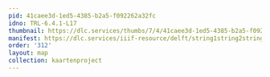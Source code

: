 ```yaml
---
pid: 41caee3d-1ed5-4385-b2a5-f092262a32fc
idno: TRL-6.4.1-L17
thumbnail: https://dlc.services/thumbs/7/4/41caee3d-1ed5-4385-b2a5-f092262a32fc/full/400,339/0/default.jpg
manifest: https://dlc.services/iiif-resource/delft/string1string2string3/kaartenproject-2007/TRL-6.4.1-L17
order: '312'
layout: map
collection: kaartenproject
---
```


